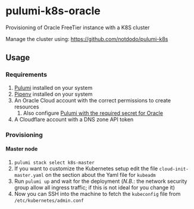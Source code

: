 # pulumi-k8s-oracle

Provisioning of Oracle FreeTier instance with a K8S cluster

Manage the cluster using: https://github.com/notdodo/pulumi-k8s

## Usage

### Requirements

1. [Pulumi](https://www.pulumi.com/docs/get-started/install/) installed on your system
2. [Pipenv](https://pipenv.pypa.io/en/latest/) installed on your system
3. An Oracle Cloud account with the correct permissions to create resources
   1. Also configure [Pulumi with the required secret for Oracle](https://www.pulumi.com/registry/packages/oci/installation-configuration/)
4. A Cloudflare account with a DNS zone API token

### Provisioning

#### Master node

1. `pulumi stack select k8s-master`
2. If you want to customize the Kubernetes setup edit the file `cloud-init-master.yaml` on the section about the Yaml file for `kubeadm`
3. Run `pulumi up` and wait for the deployment (_N.B._: the network security group allow all ingress traffic; if this is not ideal for you change it)
4. Now you can SSH into the machine to fetch the `kubeconfig` file from `/etc/kubernetes/admin.conf`
